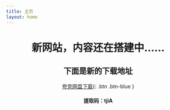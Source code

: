 ```yaml
---
title: 主页
layout: home
---
```


<div align="center">

# 新网站，内容还在搭建中……

## 下面是新的下载地址

[夸克网盘下载](https://pan.quark.cn/s/9f855b359a1e){: .btn .btn-blue }

#### 提取码：tjiA

</div>

<div align="left">
